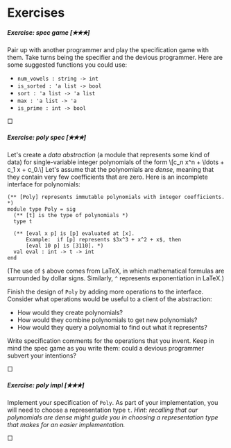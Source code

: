 # Exercises

##### Exercise: spec game [&#10029;&#10029;&#10029;] 

Pair up with another programmer and play the specification
game with them.  Take turns being the specifier and
the devious programmer.  Here are some suggested functions
you could use:

 - `num_vowels : string -> int`
 - `is_sorted : 'a list -> bool`
 - `sort : 'a list -> 'a list`
 - `max : 'a list -> 'a`
 - `is_prime : int -> bool`
 
&square;

##### Exercise: poly spec [&#10029;&#10029;&#10029;] 

Let's create a *data abstraction* (a module that represents some kind
of data) for single-variable integer polynomials of the form 
\\[c_n x^n + \ldots + c_1 x + c_0.\\]  Let's assume that the polynomials
are *dense*, meaning that they contain very few coefficients that are zero.
Here is an incomplete interface for polynomials:
```
(** [Poly] represents immutable polynomials with integer coefficients. *)
module type Poly = sig
  (** [t] is the type of polynomials *)
  type t
  
  (** [eval x p] is [p] evaluated at [x].  
      Example:  if [p] represents $3x^3 + x^2 + x$, then 
      [eval 10 p] is [3110]. *)
  val eval : int -> t -> int
end
```

(The use of `$` above comes from LaTeX, in which mathematical formulas are
surrounded by dollar signs.  Similarly, `^` represents exponentiation 
in LaTeX.)

Finish the design of `Poly` by adding more operations to the interface.
Consider what operations would be useful to a client of the abstraction:

* How would they create polynomials?  
* How would they combine polynomials to get new polynomials?
* How would they query a polynomial to find out what
  it represents?
  
Write specification comments for the operations that you invent.  Keep
in mind the spec game as you write them:  could a devious programmer
subvert your intentions?
 
&square;

##### Exercise: poly impl [&#10029;&#10029;&#10029;] 

Implement your specification of `Poly`. As part of your implementation,
you will need to choose a representation type `t`.  *Hint: recalling
that our polynomials are dense might guide you in choosing a
representation type that makes for an easier implementation.*
 
&square;
